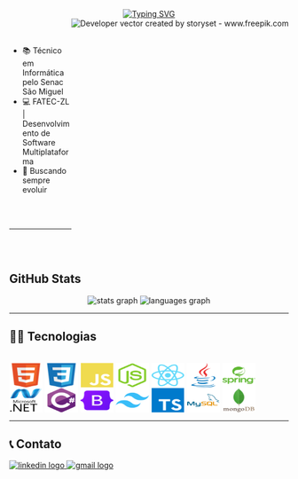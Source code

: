 
<div align="center">
<a href="https://git.io/typing-svg"><img src="https://readme-typing-svg.demolab.com?font=Fira+Code&pause=1000&color=0000FF&center=true&vCenter=true&width=580&lines=Ol%C3%A1%2C+eu+sou+Guilherme Gonçalves!+Bem-vindo!+%F0%9F%91%8B%F0%9F%91%8B;Hi%2C+I'm+Guilherme Gonçalves!+Welcome!+%F0%9F%91%8B%F0%9F%91%8B" alt="Typing SVG" /></a>
</div>

 
<img align="right" alt="Developer vector created by storyset - www.freepik.com" height="380" src="https://logiclifters.org/assets/coding-aa061567.png">

<Br>
<div>
</br>
  <ul>
    <li>📚 Técnico em Informática pelo Senac São Miguel</li>
    <li>💻 FATEC-ZL | Desenvolvimento de Software Multiplataforma</li>
    <li>🎯 Buscando sempre evoluir</li>
  </ul>
</div>
<br>
<Br>  

---
<br> <br>
<h2 align="left">GitHub Stats</h2>

<div align="center">
  <img src="https://github-readme-stats.vercel.app/api?hide_title=false&hide_rank=false&show_icons=true&include_all_commits=true&count_private=true&disable_animations=false&theme=github_dark&locale=en&hide_border=false&username=guilhermegg8" height="175" alt="stats graph"  />
  <img src="https://github-readme-stats.vercel.app/api/top-langs?locale=en&hide_title=false&layout=compact&card_width=550&langs_count=10&theme=github_dark&hide_border=false&username=guilhermegg8" height="175" alt="languages graph"  />
</div>  

---


<h2 align="left"">👨‍💻 Tecnologias</h2>
<div style="display: inline_block"><br>
  <img align="center" alt="HTML" height="45" width="60" src="https://raw.githubusercontent.com/devicons/devicon/master/icons/html5/html5-original.svg">
  <img align="center" alt="CSS" height="45" width="60" src="https://raw.githubusercontent.com/devicons/devicon/master/icons/css3/css3-original.svg">
  <img align="center" alt="Js" height="45" width="60" src="https://raw.githubusercontent.com/devicons/devicon/master/icons/javascript/javascript-plain.svg">
   <img align="center" alt="Nodejs" height="45" width="60" src="https://github.com/devicons/devicon/blob/master/icons/nodejs/nodejs-original.svg">
  <img align="center" alt="React" height="45" width="60" src="https://raw.githubusercontent.com/devicons/devicon/master/icons/react/react-original.svg">
  <img align="center" alt="Java" height="45" width="60" src="https://github.com/devicons/devicon/blob/master/icons/java/java-original.svg">
  <img align="center" alt="Spring" height="45" width="60" src="https://github.com/devicons/devicon/blob/master/icons/spring/spring-original-wordmark.svg">
  <img align="center" alt="DotNet" height="45" width="60" src="https://github.com/devicons/devicon/blob/master/icons/dot-net/dot-net-original-wordmark.svg">
  <img align="center" alt="Csharp" height="45" width="60" src="https://raw.githubusercontent.com/devicons/devicon/master/icons/csharp/csharp-original.svg">
  <img align="center" alt="Bootstrap" height="45" width="60" src="https://github.com/devicons/devicon/blob/master/icons/bootstrap/bootstrap-original.svg">
  <img align="center" alt="Tailwind" height="45" width="60" src="https://github.com/devicons/devicon/blob/master/icons/tailwindcss/tailwindcss-plain.svg">
  <img align="center" alt="Ts" height="45" width="60" src="https://github.com/devicons/devicon/blob/master/icons/typescript/typescript-original.svg">
  <img align="center" alt="MySQL" height="45" width="60" src="https://github.com/devicons/devicon/blob/master/icons/mysql/mysql-original-wordmark.svg">
  <img align="center" alt="MongoDB" height="45" width="60" src="https://github.com/devicons/devicon/blob/master/icons/mongodb/mongodb-original-wordmark.svg">
</div>

---

<h2 align="left">📞 Contato</h2>

  <a href="https://www.linkedin.com/in/guilherme-gon%C3%A7alves-a900101b1//" target="_blank">
    <img src="https://img.shields.io/static/v1?message=LinkedIn&logo=linkedin&label=&color=0077B5&logoColor=white&labelColor=&style=for-the-badge" height="35" alt="linkedin logo"  />
  </a>
    <a href="mailto:guiguigoncalvess@gmail.com" target="_blank">
    <img src="https://img.shields.io/static/v1?message=Gmail&logo=gmail&label=&color=D14836&logoColor=white&labelColor=&style=for-the-badge" height="35" alt="gmail logo"  />
  </a>

<!-- [![LinkedIn](https://img.shields.io/badge/-LinkedIn-000?style=for-the-badge&logo=linkedin&logoColor=FF00F6&color:FFF)](https://www.linkedin.com/in/guilherme-gon%C3%A7alves-a900101b1/)-->

